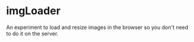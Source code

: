 # imgLoader
An experiment to load and resize images in the browser so you don't need to do it on the server.
